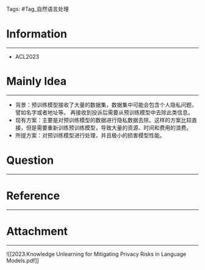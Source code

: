Tags: #Tag_自然语言处理 
# Information
---
-  ACL2023

# Mainly Idea
---
- 背景：预训练模型接收了大量的数据集，数据集中可能会包含个人隐私问题，譬如名字或者地址等。 再接收到投诉后需要从预训练模型中去除此类信息。
- 现有方案：主要是对预训练模型的数据进行隐私数据去除。这样的方案比较直接，但是需要重新训练预训练模型，导致大量的资源、时间和费用的浪费。
- 所提方案：对预训练模型进行处理，并且极小的损害模型性能。

# Question
---


# Reference
---


# Attachment
---
![[2023.Knowledge Unlearning for Mitigating Privacy Risks in Language Models.pdf]]